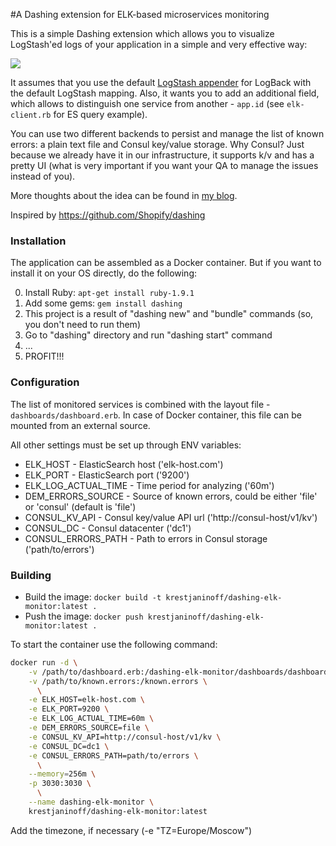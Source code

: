 #A Dashing extension for ELK-based microservices monitoring

This is a simple Dashing extension which allows you to visualize LogStash'ed logs
 of your application in a simple and very effective way:

![](http://trustmeiamadeveloper.com/content/images/2015/10/dasing_elk_monitoring_small.jpg)

It assumes that you use the default [LogStash appender](https://github.com/logstash/logstash-logback-encoder) for LogBack
 with the default LogStash mapping. Also, it wants you to add an additional field,
 which allows to distinguish one service from another - `app.id` (see `elk-client.rb` for ES query example).

You can use two different backends to persist and manage the list of known errors: a plain text file and Consul key/value
  storage. Why Consul? Just because we already have it in our infrastructure, it supports k/v and has a pretty UI (what is very important if you want your QA to manage the issues instead of you).

More thoughts about the idea can be found in [my blog](http://trustmeiamadeveloper.com/2015/10/19/monitoring/).

Inspired by https://github.com/Shopify/dashing


### Installation
The application can be assembled as a Docker container. But if you want to install it on your OS directly, do the following:

0. Install Ruby: `apt-get install ruby-1.9.1`
1. Add some gems: `gem install dashing`
2. This project is a result of "dashing new" and "bundle" commands (so, you don't need to run them)
3. Go to "dashing" directory and run "dashing start" command
4. ...
5. PROFIT!!!


### Configuration
The list of monitored services is combined with the layout file - `dashboards/dashboard.erb`.
In case of Docker container, this file can be mounted from an external source.

All other settings must be set up through ENV variables:

  * ELK_HOST - ElasticSearch host ('elk-host.com')
  * ELK_PORT - ElasticSearch port ('9200')
  * ELK_LOG_ACTUAL_TIME - Time period for analyzing ('60m')
  * DEM_ERRORS_SOURCE - Source of known errors, could be either 'file' or 'consul' (default is 'file')
  * CONSUL_KV_API - Consul key/value API url ('http://consul-host/v1/kv')
  * CONSUL_DC - Consul datacenter ('dc1')
  * CONSUL_ERRORS_PATH - Path to errors in Consul storage ('path/to/errors')


### Building

  * Build the image: `docker build -t krestjaninoff/dashing-elk-monitor:latest .`
  * Push the image: `docker push krestjaninoff/dashing-elk-monitor:latest .`

To start the container use the following command:

```bash
docker run -d \
    -v /path/to/dashboard.erb:/dashing-elk-monitor/dashboards/dashboard.erb \
    -v /path/to/known.errors:/known.errors \
      \
    -e ELK_HOST=elk-host.com \
    -e ELK_PORT=9200 \
    -e ELK_LOG_ACTUAL_TIME=60m \
    -e DEM_ERRORS_SOURCE=file \
    -e CONSUL_KV_API=http://consul-host/v1/kv \
    -e CONSUL_DC=dc1 \
    -e CONSUL_ERRORS_PATH=path/to/errors \
      \
    --memory=256m \
    -p 3030:3030 \
      \
    --name dashing-elk-monitor \
    krestjaninoff/dashing-elk-monitor:latest
```

Add the timezone, if necessary (-e "TZ=Europe/Moscow")
